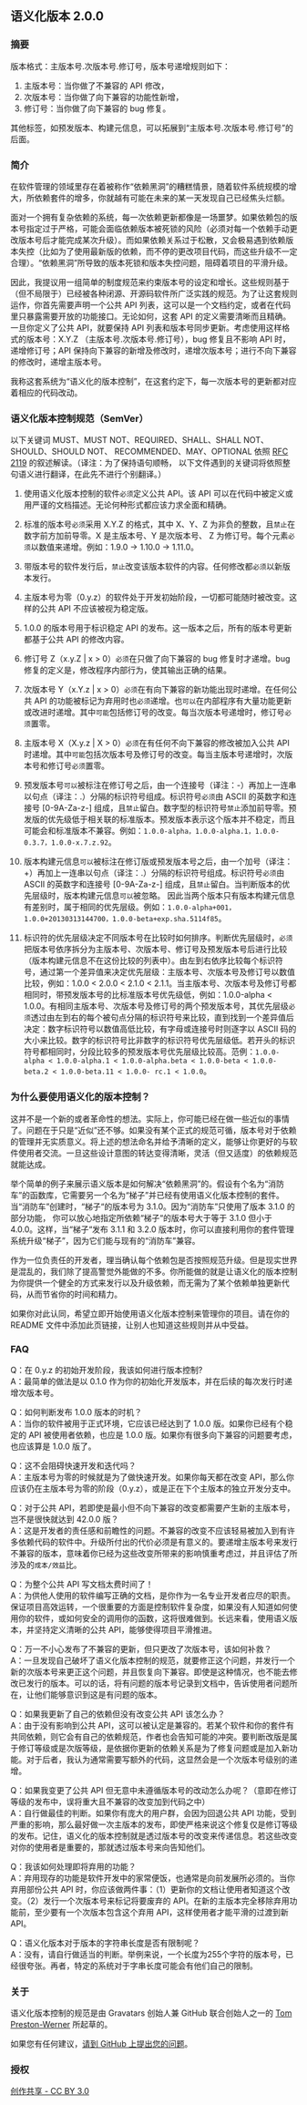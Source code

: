 ## 语义化版本 2.0.0

### 摘要

版本格式：主版本号.次版本号.修订号，版本号递增规则如下：

1. 主版本号：当你做了不兼容的 API 修改，
2. 次版本号：当你做了向下兼容的功能性新增，
3.   修订号：当你做了向下兼容的 bug 修复。

其他标签，如预发版本、构建元信息，可以拓展到“主版本号.次版本号.修订号”的后面。

### 简介

在软件管理的领域里存在着被称作“依赖黑洞”的糟糕情景，随着软件系统规模的增大，所依赖套件的增多，你就越有可能在未来的某一天发现自己已经焦头烂额。

面对一个拥有复杂依赖的系统，每一次依赖更新都像是一场噩梦。如果依赖包的版本号指定过于严格，可能会面临依赖版本被死锁的风险（必须对每一个依赖手动更改版本号后才能完成某次升级）。而如果依赖关系过于松散，又会极易遇到依赖版本失控（比如为了使用最新版的依赖，而不停的更改项目代码，而这些升级不一定合理）。“依赖黑洞”所导致的版本死锁和版本失控问题，阻碍着项目的平滑升级。

因此，我提议用一组简单的制度规范来约束版本号的设定和增长。这些规则基于（但不局限于）已经被各种闭源、开源码软件所广泛实践的规范。为了让这套规则运作，你首先需要声明一个公共 API 列表，这可以是一个文档约定，或者在代码里只暴露需要开放的功能接口。无论如何，这套 API 的定义需要清晰而且精确。一旦你定义了公共 API，就要保持 API 列表和版本号同步更新。考虑使用这样格式的版本号：X.Y.Z （主版本号.次版本号.修订号），bug 修复且不影响 API 时，递增修订号；API 保持向下兼容的新增及修改时，递增次版本号；进行不向下兼容的修改时，递增主版本号。

我称这套系统为“语义化的版本控制”，在这套约定下，每一次版本号的更新都对应着相应的代码改动。

### 语义化版本控制规范（SemVer）

以下关键词 MUST、MUST NOT、REQUIRED、SHALL、SHALL NOT、SHOULD、SHOULD NOT、 RECOMMENDED、MAY、OPTIONAL 依照 [RFC 2119](http://tools.ietf.org/html/rfc2119) 的叙述解读。（译注：为了保持语句顺畅， 以下文件遇到的关键词将依照整句语义进行翻译，在此先不进行个别翻译。）

1. 使用语义化版本控制的软件`必须`定义公共 API。该 API 可以在代码中被定义或用严谨的文档描述。无论何种形式都应该力求全面和精确。

2. 标准的版本号`必须`采用 X.Y.Z 的格式，其中 X、Y、Z 为非负的整数，且`禁止`在数字前方加前导零。X 是主版本号、Y 是次版本号、 Z 为修订号。每个元素`必须`以数值来递增。例如：1.9.0 -> 1.10.0 -> 1.11.0。

3. 带版本号的软件发行后，`禁止`改变该版本软件的内容。任何修改都`必须`以新版本发行。

4. 主版本号为零（0.y.z）的软件处于开发初始阶段，一切都可能随时被改变。这样的公共 API 不应该被视为稳定版。

5. 1.0.0 的版本号用于标识稳定 API 的发布。这一版本之后，所有的版本号更新都基于公共 API 的修改内容。

6. 修订号 Z（x.y.Z | x > 0）`必须`在只做了向下兼容的 bug 修复时才递增。bug 修复的定义是，修改程序内部行为，使其输出正确的结果。

7. 次版本号 Y（x.Y.z | x > 0）`必须`在有向下兼容的新功能出现时递增。在任何公共 API 的功能被标记为弃用时也`必须`递增。也`可以`在内部程序有大量功能更新或改进时递增。其中`可能`包括修订号的改变。每当次版本号递增时，修订号`必须`置零。

8. 主版本号 X（X.y.z | X > 0）`必须`在有任何不向下兼容的修改被加入公共 API 时递增。其中`可能`包括次版本号及修订号的改变。每当主版本号递增时，次版本号和修订号`必须`置零。

9. 预发版本号`可以`被标注在修订号之后，由一个连接号（译注：-）再加上一连串以句点（译注：.）分隔的标识符号组成。标识符号`必须`由 ASCII 的英数字和连接号 [0-9A-Za-z-] 组成，且`禁止`留白。数字型的标识符号`禁止`添加前导零。预发版的优先级低于相关联的标准版本。预发版本表示这个版本并不稳定，而且可能会和标准版本不兼容。例如：`1.0.0-alpha，1.0.0-alpha.1，1.0.0-0.3.7，1.0.0-x.7.z.92`。

10. 版本构建元信息`可以`被标注在修订版或预发版本号之后，由一个加号（译注：+）再加上一连串以句点（译注：.）分隔的标识符号组成。标识符号`必须`由 ASCII 的英数字和连接号 [0-9A-Za-z-] 组成，且`禁止`留白。当判断版本的优先层级时，版本构建元信息`可以`被忽略。 因此当两个版本只有版本构建元信息有差别时，属于相同的优先层级。例如：`1.0.0-alpha+001，1.0.0+20130313144700，1.0.0-beta+exp.sha.5114f85`。

11. 标识符的优先层级决定不同版本号在比较时如何排序。判断优先层级时，`必须`把版本号依序拆分为主版本号、次版本号、修订号及预发版本号后进行比较（版本构建元信息不在这份比较的列表中）。由左到右依序比较每个标识符号，通过第一个差异值来决定优先层级：主版本号、次版本号及修订号以数值比较，例如：1.0.0 < 2.0.0 < 2.1.0 < 2.1.1。当主版本号、次版本号及修订号都相同时，带预发版本号的比标准版本号优先级低，例如：1.0.0-alpha < 1.0.0。有相同主版本号、次版本号及修订号的两个预发版本号，其优先层级`必须`透过由左到右的每个被句点分隔的标识符号来比较，直到找到一个差异值后决定：数字标识符号以数值高低比较，有字母或连接号时则逐字以 ASCII 码的大小来比较。数字的标识符号比非数字的标识符号优先层级低。若开头的标识符号都相同时，分段比较多的预发版本号优先层级比较高。范例：`1.0.0-alpha < 1.0.0-alpha.1 < 1.0.0-alpha.beta < 1.0.0-beta < 1.0.0-beta.2 < 1.0.0-beta.11 < 1.0.0- rc.1 < 1.0.0`。

### 为什么要使用语义化的版本控制？

这并不是一个新的或者革命性的想法。实际上，你可能已经在做一些近似的事情了。问题在于只是“近似”还不够。如果没有某个正式的规范可循，版本号对于依赖的管理并无实质意义。将上述的想法命名并给予清晰的定义，能够让你更好的与软件使用者交流。一旦这些设计意图的转达变得清晰，灵活（但又适度）的依赖规范就能达成。

举个简单的例子来展示语义版本是如何解决“依赖黑洞”的。假设有个名为“消防车”的函数库，它需要另一个名为“梯子”并已经有使用语义化版本控制的套件。当“消防车”创建时，“梯子“的版本号为 3.1.0。因为“消防车”只使用了版本 3.1.0 的部分功能， 你可以放心地指定所依赖“梯子“的版本号大于等于 3.1.0 但小于 4.0.0。这样，当“梯子“发布 3.1.1 和 3.2.0 版本时，你可以直接利用你的套件管理系统升级“梯子”，因为它们能与现有的“消防车”兼容。

作为一位负责任的开发者，理当确认每个依赖包是否按照规范升级。但是现实世界是混乱的，我们除了提高警觉外能做的不多。你所能做的就是让语义化的版本控制为你提供一个健全的方式来发行以及升级依赖，而无需为了某个依赖单独更新代码，从而节省你的时间和精力。

如果你对此认同，希望立即开始使用语义化版本控制来管理你的项目。请在你的 README 文件中添加此页链接，让别人也知道这些规则并从中受益。

### FAQ
Q：在 0.y.z 的初始开发阶段，我该如何进行版本控制?  
A：最简单的做法是以 0.1.0 作为你的初始化开发版本，并在后续的每次发行时递增次版本号。

Q：如何判断发布 1.0.0 版本的时机？    
A：当你的软件被用于正式环境，它应该已经达到了 1.0.0 版。如果你已经有个稳定的 API 被使用者依赖，也应是 1.0.0 版。如果你有很多向下兼容的问题要考虑，也应该算是 1.0.0 版了。

Q：这不会阻碍快速开发和迭代吗？  
A：主版本号为零的时候就是为了做快速开发。如果你每天都在改变 API，那么你应该仍在主版本号为零的阶段（0.y.z），或是正在下个主版本的独立开发分支中。

Q：对于公共 API，若即使是最小但不向下兼容的改变都需要产生新的主版本号，岂不是很快就达到 42.0.0 版？  
A：这是开发者的责任感和前瞻性的问题。不兼容的改变不应该轻易被加入到有许多依赖代码的软件中。升级所付出的代价必须是有意义的。要递增主版本号来发行不兼容的版本，意味着你已经为这些改变所带来的影响慎重考虑过，并且评估了所涉及的`成本/效益`比。

Q：为整个公共 API 写文档太费时间了！  
A：为供他人使用的软件编写正确的文档，是你作为一名专业开发者应尽的职责。保证项目高效运转，一个很重要的方面是控制软件复杂度，如果没有人知道如何使用你的软件，或如何安全的调用你的函数，这将很难做到。长远来看，使用语义版本，并坚持定义清晰的公共 API，能够使得项目平滑推进。

Q：万一不小心发布了不兼容的更新，但只更改了次版本号，该如何补救？  
A：一旦发现自己破坏了语义化版本控制的规范，就要修正这个问题，并发行一个新的次版本号来更正这个问题，并且恢复向下兼容。即使是这种情况，也不能去修改已发行的版本。可以的话，将有问题的版本号记录到文档中，告诉使用者问题所在，让他们能够意识到这是有问题的版本。

Q：如果我更新了自己的依赖但没有改变公共 API 该怎么办？  
A：由于没有影响到公共 API，这可以被认定是兼容的。若某个软件和你的套件有共同依赖，则它会有自己的依赖规范，作者也会告知可能的冲突。要判断改版是属于修订等级或是次版等级，是依据你更新的依赖关系是为了修复问题或是加入新功能。对于后者，我认为通常需要写额外的代码，这显然会是一个次版本号级别的递增。

Q：如果我变更了公共 API 但无意中未遵循版本号的改动怎么办呢？（意即在修订等级的发布中，误将重大且不兼容的改变加到代码之中）  
A：自行做最佳的判断。如果你有庞大的用户群，会因为回退公共 API 功能，受到严重的影响，那么最好做一次主版本的发布，即使严格来说这个修复仅是修订等级的发布。记住，语义化的版本控制就是透过版本号的改变来传递信息。若这些改变对你的使用者是重要的，那就透过版本号来向告知他们。

Q：我该如何处理即将弃用的功能？  
A：弃用现存的功能是软件开发中的家常便饭，也通常是向前发展所必须的。当你弃用部份公共 API 时，你应该做两件事：（1）更新你的文档让使用者知道这个改变。（2）发行一个次版本号来标记将要废弃的 API。在新的主版本完全移除弃用功能前，至少要有一个次版本包含这个弃用 API，这样使用者才能平滑的过渡到新 API。

Q：语义化版本对于版本的字符串长度是否有限制呢？  
A：没有，请自行做适当的判断。举例来说，一个长度为255个字符的版本号，已经很夸张。再者，特定的系统对于字串长度可能会有他们自己的限制。

### 关于

语义化版本控制的规范是由 Gravatars 创始人兼 GitHub 联合创始人之一的 [Tom Preston-Werner](http://tom.preston-werner.com/) 所起草的。

如果您有任何建议，[请到 GitHub 上提出您的问题](https://github.com/mojombo/semver/issues)。

### 授权

[创作共享 - CC BY 3.0](http://creativecommons.org/licenses/by/3.0/)
